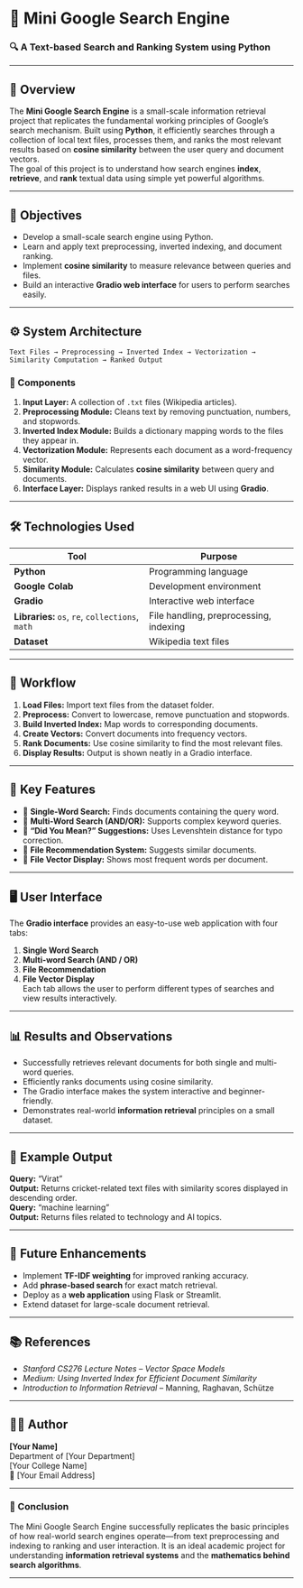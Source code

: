 # 🧠 Mini Google Search Engine
### 🔍 A Text-based Search and Ranking System using Python

---

## 📘 Overview
The **Mini Google Search Engine** is a small-scale information retrieval project that replicates the fundamental working principles of Google’s search mechanism. Built using **Python**, it efficiently searches through a collection of local text files, processes them, and ranks the most relevant results based on **cosine similarity** between the user query and document vectors.  
The goal of this project is to understand how search engines **index**, **retrieve**, and **rank** textual data using simple yet powerful algorithms.

---

## 🎯 Objectives
- Develop a small-scale search engine using Python.  
- Learn and apply text preprocessing, inverted indexing, and document ranking.  
- Implement **cosine similarity** to measure relevance between queries and files.  
- Build an interactive **Gradio web interface** for users to perform searches easily.

---

## ⚙️ System Architecture
```
Text Files → Preprocessing → Inverted Index → Vectorization → Similarity Computation → Ranked Output
```

### 🧩 Components
1. **Input Layer:** A collection of `.txt` files (Wikipedia articles).  
2. **Preprocessing Module:** Cleans text by removing punctuation, numbers, and stopwords.  
3. **Inverted Index Module:** Builds a dictionary mapping words to the files they appear in.  
4. **Vectorization Module:** Represents each document as a word-frequency vector.  
5. **Similarity Module:** Calculates **cosine similarity** between query and documents.  
6. **Interface Layer:** Displays ranked results in a web UI using **Gradio**.

---

## 🛠️ Technologies Used
| Tool | Purpose |
|------|----------|
| **Python** | Programming language |
| **Google Colab** | Development environment |
| **Gradio** | Interactive web interface |
| **Libraries:** `os`, `re`, `collections`, `math` | File handling, preprocessing, indexing |
| **Dataset** | Wikipedia text files |

---

## 🧮 Workflow
1. **Load Files:** Import text files from the dataset folder.  
2. **Preprocess:** Convert to lowercase, remove punctuation and stopwords.  
3. **Build Inverted Index:** Map words to corresponding documents.  
4. **Create Vectors:** Convert documents into frequency vectors.  
5. **Rank Documents:** Use cosine similarity to find the most relevant files.  
6. **Display Results:** Output is shown neatly in a Gradio interface.

---

## 🌟 Key Features
- 🔹 **Single-Word Search:** Finds documents containing the query word.  
- 🔹 **Multi-Word Search (AND/OR):** Supports complex keyword queries.  
- 🔹 **“Did You Mean?” Suggestions:** Uses Levenshtein distance for typo correction.  
- 🔹 **File Recommendation System:** Suggests similar documents.  
- 🔹 **File Vector Display:** Shows most frequent words per document.  

---

## 🖥️ User Interface
The **Gradio interface** provides an easy-to-use web application with four tabs:
1. **Single Word Search**  
2. **Multi-word Search (AND / OR)**  
3. **File Recommendation**  
4. **File Vector Display**  
Each tab allows the user to perform different types of searches and view results interactively.

---

## 📊 Results and Observations
- Successfully retrieves relevant documents for both single and multi-word queries.  
- Efficiently ranks documents using cosine similarity.  
- The Gradio interface makes the system interactive and beginner-friendly.  
- Demonstrates real-world **information retrieval** principles on a small dataset.

---

## 🧾 Example Output
**Query:** “Virat”  
**Output:** Returns cricket-related text files with similarity scores displayed in descending order.  
**Query:** “machine learning”  
**Output:** Returns files related to technology and AI topics.

---

## 🚀 Future Enhancements
- Implement **TF-IDF weighting** for improved ranking accuracy.  
- Add **phrase-based search** for exact match retrieval.  
- Deploy as a **web application** using Flask or Streamlit.  
- Extend dataset for large-scale document retrieval.

---

## 📚 References
- *Stanford CS276 Lecture Notes – Vector Space Models*  
- *Medium: Using Inverted Index for Efficient Document Similarity*  
- *Introduction to Information Retrieval* – Manning, Raghavan, Schütze  

---

## 👨‍💻 Author
**[Your Name]**  
Department of [Your Department]  
[Your College Name]  
📧 [Your Email Address]

---

### 🏁 Conclusion
The Mini Google Search Engine successfully replicates the basic principles of how real-world search engines operate—from text preprocessing and indexing to ranking and user interaction. It is an ideal academic project for understanding **information retrieval systems** and the **mathematics behind search algorithms**.

---
